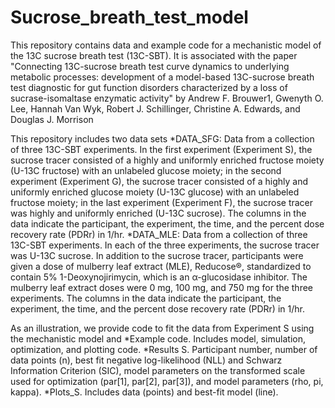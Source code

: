 # Sucrose_breath_test_model

This repository contains data and example code for a mechanistic model of the 13C sucrose breath test (13C-SBT).
It is associated with the paper "Connecting 13C-sucrose breath test curve dynamics to underlying metabolic processes: development of a model-based 13C-sucrose breath test diagnostic for gut function disorders characterized by a loss of sucrase-isomaltase enzymatic activity" by Andrew F. Brouwer1, Gwenyth O. Lee, Hannah Van Wyk, Robert J. Schillinger, Christine A. Edwards, and Douglas J. Morrison

This repository includes two data sets
*DATA_SFG: Data from a collection of three 13C-SBT experiments. In the first experiment (Experiment S),  the sucrose tracer consisted of a highly and uniformly enriched fructose moiety (U-13C fructose) with an unlabeled glucose moiety; in the second experiment (Experiment G), the sucrose tracer consisted of a highly and uniformly enriched glucose moiety (U-13C glucose) with an unlabeled fructose moiety; in the last experiment (Experiment F), the sucrose tracer was highly and uniformly enriched (U-13C sucrose). The columns in the data indicate the participant, the experiment, the time, and the percent dose recovery rate (PDRr) in 1/hr.
*DATA_MLE: Data from a collection of three 13C-SBT experiments. In each of the three experiments, the sucrose tracer was U-13C sucrose. In addition to the sucrose tracer, participants were given a dose of mulberry leaf extract (MLE), Reducose®, standardized to contain 5% 1-Deoxynojirimycin, which is an α-glucosidase inhibitor. The mulberry leaf extract doses were 0 mg, 100 mg, and 750 mg for the three experiments. The columns in the data indicate the participant, the experiment, the time, and the percent dose recovery rate (PDRr) in 1/hr.

As an illustration, we provide code to fit the data from Experiment S using the mechanistic model and 
*Example code. Includes model, simulation, optimization, and plotting code.
*Results S. Participant number, number of data points (n), best fit negative log-likelihood (NLL) and Schwarz Information Criterion (SIC), model parameters on the transformed scale used for optimization (par[1], par[2], par[3]), and model parameters (rho, pi, kappa).
*Plots_S. Includes data (points) and best-fit model (line).

